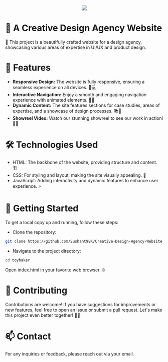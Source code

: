 <h1 align="center">
    <img src="https://readme-typing-svg.herokuapp.com/?font=Righteous&size=35&center=true&vCenter=true&width=500&height=70&duration=4000&lines=A+Creative+Design+Agency+Website;" />
</h1>

# 🎨 A Creative Design Agency Website

🚀 This project is a beautifully crafted website for a design agency, showcasing various areas of expertise in UI/UX and product design.

# 🌟 Features

- **Responsive Design:** The website is fully responsive, ensuring a seamless experience on all devices. 📱💻
- **Interactive Navigation:** Enjoy a smooth and engaging navigation experience with animated elements. 🧭✨
- **Dynamic Content:** The site features sections for case studies, areas of expertise, and a showcase of design processes. 📚🎨
- **Showreel Video:** Watch our stunning showreel to see our work in action! 🎥🔥

# 🛠️ Technologies Used

- HTML: The backbone of the website, providing structure and content. 🏗️
- CSS: For styling and layout, making the site visually appealing. 🎨
- JavaScript: Adding interactivity and dynamic features to enhance user experience. ⚡

# 📂 Getting Started

To get a local copy up and running, follow these steps:

- Clone the repository: 
```bash
git clone https://github.com/Sushant98K/Creative-Design-Agency-Website
```
- Navigate to the project directory: 
```bash
cd toybaker
```
Open index.html in your favorite web browser. 🌐

# 🤝 Contributing

Contributions are welcome! If you have suggestions for improvements or new features, feel free to open an issue or submit a pull request. Let's make this project even better together! 💪💡

# 📫 Contact

For any inquiries or feedback, please reach out via your email.
